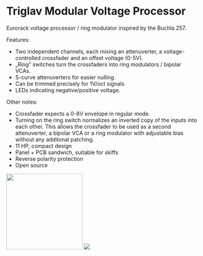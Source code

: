 # Triglav Modular Voltage Processor
Eurorack voltage processor / ring modulator inspired by the Buchla 257.

Features:

* Two independent channels, each mixing an attenuverter, a voltage-controlled crossfader and an offset voltage (0-5V).
* „Ring” switches turn the crossfaders into ring modulators / bipolar VCAs.
* S-curve attenuverters for easier nulling.
* Can be trimmed precisely for 1V/oct signals
* LEDs indicating negative/positive voltage.


Other notes:
* Crossfader expects a 0-8V envelope in regular mode.
* Turning on the ring switch normalizes an inverted copy of the inputs into each other. This allows the crossfader to be used as a second attenuverter, a bipolar VCA or a ring modulator with adjustable bias without any additonal patching.
* 11 HP, compact design
* Panel + PCB sandwich, suitable for skiffs
* Reverse polarity protection
* Open source

<img src="https://user-images.githubusercontent.com/3920717/165110925-3a4b16a3-c1ba-4209-b8f3-ab8f2d4c1552.png" width="200">
<img src="https://user-images.githubusercontent.com/3920717/165110461-3259a629-43a1-4888-9cee-da92e5d26d03.png">
